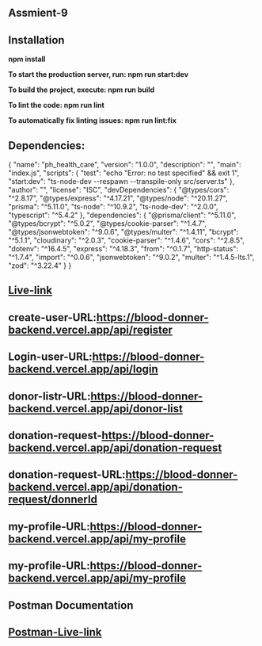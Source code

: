 ## Assmient-9

## Installation

 **npm install**
 
 **To start the production server, run: npm run start:dev**

 **To build the project, execute: npm run build**

 **To lint the code: npm run lint**

**To automatically fix linting issues: npm run lint:fix**

## Dependencies:
{
  "name": "ph_health_care",
  "version": "1.0.0",
  "description": "",
  "main": "index.js",
  "scripts": {
    "test": "echo \"Error: no test specified\" && exit 1",
    "start:dev": "ts-node-dev --respawn --transpile-only src/server.ts"
  },
  "author": "",
  "license": "ISC",
  "devDependencies": {
    "@types/cors": "^2.8.17",
    "@types/express": "^4.17.21",
    "@types/node": "^20.11.27",
    "prisma": "^5.11.0",
    "ts-node": "^10.9.2",
    "ts-node-dev": "^2.0.0",
    "typescript": "^5.4.2"
  },
  "dependencies": {
    "@prisma/client": "^5.11.0",
    "@types/bcrypt": "^5.0.2",
    "@types/cookie-parser": "^1.4.7",
    "@types/jsonwebtoken": "^9.0.6",
    "@types/multer": "^1.4.11",
    "bcrypt": "^5.1.1",
    "cloudinary": "^2.0.3",
    "cookie-parser": "^1.4.6",
    "cors": "^2.8.5",
    "dotenv": "^16.4.5",
    "express": "^4.18.3",
    "from": "^0.1.7",
    "http-status": "^1.7.4",
    "import": "^0.0.6",
    "jsonwebtoken": "^9.0.2",
    "multer": "^1.4.5-lts.1",
    "zod": "^3.22.4"
  }
}


## [Live-link](https://assmient-8.vercel.app/)

## create-user-URL:https://blood-donner-backend.vercel.app/api/register 
## Login-user-URL:https://blood-donner-backend.vercel.app/api/login 
## donor-listr-URL:https://blood-donner-backend.vercel.app/api/donor-list
## donation-request-https://blood-donner-backend.vercel.app/api/donation-request
## donation-request-URL:https://blood-donner-backend.vercel.app/api/donation-request/donnerId
## my-profile-URL:https://blood-donner-backend.vercel.app/api/my-profile
## my-profile-URL:https://blood-donner-backend.vercel.app/api/my-profile


## Postman Documentation
## [Postman-Live-link](https://documenter.getpostman.com/view/31291810/2sA35G3MjZ)




